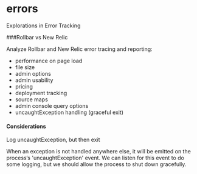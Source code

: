 # errors
Explorations in Error Tracking

###Rollbar vs New Relic

Analyze Rollbar and New Relic error tracing and reporting:
- performance on page load
- file size
- admin options
- admin usability
- pricing
- deployment tracking
- source maps
- admin console query options
- uncaughtException handling (graceful exit)


#### Considerations
Log uncaughtException, but then exit

When an exception is not handled anywhere else, it will be emitted on the process‘s 'uncaughtException' event. We can listen for this event to do some logging, but we should allow the process to shut down gracefully.



